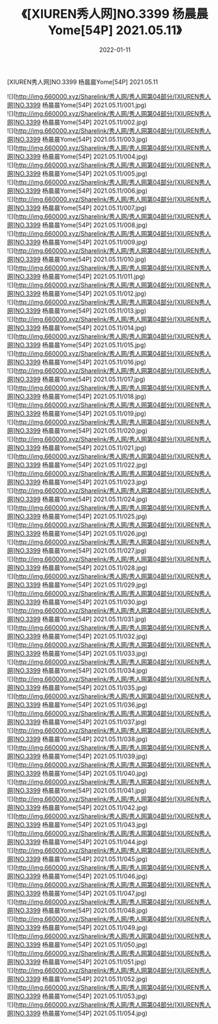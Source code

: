 ﻿---
layout: post
title:  《[XIUREN秀人网]NO.3399 杨晨晨Yome[54P] 2021.05.11》
date:   2022-01-11
img: http://img.660000.xyz/Sharelink/秀人网/秀人网第04部分/[XIUREN秀人网]NO.3399 杨晨晨Yome[54P] 2021.05.11/000.jpg
categories: [美女, 清纯, 唯美]
---

[XIUREN秀人网]NO.3399 杨晨晨Yome[54P] 2021.05.11

 ![](http://img.660000.xyz/Sharelink/秀人网/秀人网第04部分/[XIUREN秀人网]NO.3399 杨晨晨Yome[54P] 2021.05.11/001.jpg) <br>![](http://img.660000.xyz/Sharelink/秀人网/秀人网第04部分/[XIUREN秀人网]NO.3399 杨晨晨Yome[54P] 2021.05.11/002.jpg) <br>![](http://img.660000.xyz/Sharelink/秀人网/秀人网第04部分/[XIUREN秀人网]NO.3399 杨晨晨Yome[54P] 2021.05.11/003.jpg) <br>![](http://img.660000.xyz/Sharelink/秀人网/秀人网第04部分/[XIUREN秀人网]NO.3399 杨晨晨Yome[54P] 2021.05.11/004.jpg) <br>![](http://img.660000.xyz/Sharelink/秀人网/秀人网第04部分/[XIUREN秀人网]NO.3399 杨晨晨Yome[54P] 2021.05.11/005.jpg) <br>![](http://img.660000.xyz/Sharelink/秀人网/秀人网第04部分/[XIUREN秀人网]NO.3399 杨晨晨Yome[54P] 2021.05.11/006.jpg) <br>![](http://img.660000.xyz/Sharelink/秀人网/秀人网第04部分/[XIUREN秀人网]NO.3399 杨晨晨Yome[54P] 2021.05.11/007.jpg) <br>![](http://img.660000.xyz/Sharelink/秀人网/秀人网第04部分/[XIUREN秀人网]NO.3399 杨晨晨Yome[54P] 2021.05.11/008.jpg) <br>![](http://img.660000.xyz/Sharelink/秀人网/秀人网第04部分/[XIUREN秀人网]NO.3399 杨晨晨Yome[54P] 2021.05.11/009.jpg) <br>![](http://img.660000.xyz/Sharelink/秀人网/秀人网第04部分/[XIUREN秀人网]NO.3399 杨晨晨Yome[54P] 2021.05.11/010.jpg) <br>![](http://img.660000.xyz/Sharelink/秀人网/秀人网第04部分/[XIUREN秀人网]NO.3399 杨晨晨Yome[54P] 2021.05.11/011.jpg) <br>![](http://img.660000.xyz/Sharelink/秀人网/秀人网第04部分/[XIUREN秀人网]NO.3399 杨晨晨Yome[54P] 2021.05.11/012.jpg) <br>![](http://img.660000.xyz/Sharelink/秀人网/秀人网第04部分/[XIUREN秀人网]NO.3399 杨晨晨Yome[54P] 2021.05.11/013.jpg) <br>![](http://img.660000.xyz/Sharelink/秀人网/秀人网第04部分/[XIUREN秀人网]NO.3399 杨晨晨Yome[54P] 2021.05.11/014.jpg) <br>![](http://img.660000.xyz/Sharelink/秀人网/秀人网第04部分/[XIUREN秀人网]NO.3399 杨晨晨Yome[54P] 2021.05.11/015.jpg) <br>![](http://img.660000.xyz/Sharelink/秀人网/秀人网第04部分/[XIUREN秀人网]NO.3399 杨晨晨Yome[54P] 2021.05.11/016.jpg) <br>![](http://img.660000.xyz/Sharelink/秀人网/秀人网第04部分/[XIUREN秀人网]NO.3399 杨晨晨Yome[54P] 2021.05.11/017.jpg) <br>![](http://img.660000.xyz/Sharelink/秀人网/秀人网第04部分/[XIUREN秀人网]NO.3399 杨晨晨Yome[54P] 2021.05.11/018.jpg) <br>![](http://img.660000.xyz/Sharelink/秀人网/秀人网第04部分/[XIUREN秀人网]NO.3399 杨晨晨Yome[54P] 2021.05.11/019.jpg) <br>![](http://img.660000.xyz/Sharelink/秀人网/秀人网第04部分/[XIUREN秀人网]NO.3399 杨晨晨Yome[54P] 2021.05.11/020.jpg) <br>![](http://img.660000.xyz/Sharelink/秀人网/秀人网第04部分/[XIUREN秀人网]NO.3399 杨晨晨Yome[54P] 2021.05.11/021.jpg) <br>![](http://img.660000.xyz/Sharelink/秀人网/秀人网第04部分/[XIUREN秀人网]NO.3399 杨晨晨Yome[54P] 2021.05.11/022.jpg) <br>![](http://img.660000.xyz/Sharelink/秀人网/秀人网第04部分/[XIUREN秀人网]NO.3399 杨晨晨Yome[54P] 2021.05.11/023.jpg) <br>![](http://img.660000.xyz/Sharelink/秀人网/秀人网第04部分/[XIUREN秀人网]NO.3399 杨晨晨Yome[54P] 2021.05.11/024.jpg) <br>![](http://img.660000.xyz/Sharelink/秀人网/秀人网第04部分/[XIUREN秀人网]NO.3399 杨晨晨Yome[54P] 2021.05.11/025.jpg) <br>![](http://img.660000.xyz/Sharelink/秀人网/秀人网第04部分/[XIUREN秀人网]NO.3399 杨晨晨Yome[54P] 2021.05.11/026.jpg) <br>![](http://img.660000.xyz/Sharelink/秀人网/秀人网第04部分/[XIUREN秀人网]NO.3399 杨晨晨Yome[54P] 2021.05.11/027.jpg) <br>![](http://img.660000.xyz/Sharelink/秀人网/秀人网第04部分/[XIUREN秀人网]NO.3399 杨晨晨Yome[54P] 2021.05.11/028.jpg) <br>![](http://img.660000.xyz/Sharelink/秀人网/秀人网第04部分/[XIUREN秀人网]NO.3399 杨晨晨Yome[54P] 2021.05.11/029.jpg) <br>![](http://img.660000.xyz/Sharelink/秀人网/秀人网第04部分/[XIUREN秀人网]NO.3399 杨晨晨Yome[54P] 2021.05.11/030.jpg) <br>![](http://img.660000.xyz/Sharelink/秀人网/秀人网第04部分/[XIUREN秀人网]NO.3399 杨晨晨Yome[54P] 2021.05.11/031.jpg) <br>![](http://img.660000.xyz/Sharelink/秀人网/秀人网第04部分/[XIUREN秀人网]NO.3399 杨晨晨Yome[54P] 2021.05.11/032.jpg) <br>![](http://img.660000.xyz/Sharelink/秀人网/秀人网第04部分/[XIUREN秀人网]NO.3399 杨晨晨Yome[54P] 2021.05.11/033.jpg) <br>![](http://img.660000.xyz/Sharelink/秀人网/秀人网第04部分/[XIUREN秀人网]NO.3399 杨晨晨Yome[54P] 2021.05.11/034.jpg) <br>![](http://img.660000.xyz/Sharelink/秀人网/秀人网第04部分/[XIUREN秀人网]NO.3399 杨晨晨Yome[54P] 2021.05.11/035.jpg) <br>![](http://img.660000.xyz/Sharelink/秀人网/秀人网第04部分/[XIUREN秀人网]NO.3399 杨晨晨Yome[54P] 2021.05.11/036.jpg) <br>![](http://img.660000.xyz/Sharelink/秀人网/秀人网第04部分/[XIUREN秀人网]NO.3399 杨晨晨Yome[54P] 2021.05.11/037.jpg) <br>![](http://img.660000.xyz/Sharelink/秀人网/秀人网第04部分/[XIUREN秀人网]NO.3399 杨晨晨Yome[54P] 2021.05.11/038.jpg) <br>![](http://img.660000.xyz/Sharelink/秀人网/秀人网第04部分/[XIUREN秀人网]NO.3399 杨晨晨Yome[54P] 2021.05.11/039.jpg) <br>![](http://img.660000.xyz/Sharelink/秀人网/秀人网第04部分/[XIUREN秀人网]NO.3399 杨晨晨Yome[54P] 2021.05.11/040.jpg) <br>![](http://img.660000.xyz/Sharelink/秀人网/秀人网第04部分/[XIUREN秀人网]NO.3399 杨晨晨Yome[54P] 2021.05.11/041.jpg) <br>![](http://img.660000.xyz/Sharelink/秀人网/秀人网第04部分/[XIUREN秀人网]NO.3399 杨晨晨Yome[54P] 2021.05.11/042.jpg) <br>![](http://img.660000.xyz/Sharelink/秀人网/秀人网第04部分/[XIUREN秀人网]NO.3399 杨晨晨Yome[54P] 2021.05.11/043.jpg) <br>![](http://img.660000.xyz/Sharelink/秀人网/秀人网第04部分/[XIUREN秀人网]NO.3399 杨晨晨Yome[54P] 2021.05.11/044.jpg) <br>![](http://img.660000.xyz/Sharelink/秀人网/秀人网第04部分/[XIUREN秀人网]NO.3399 杨晨晨Yome[54P] 2021.05.11/045.jpg) <br>![](http://img.660000.xyz/Sharelink/秀人网/秀人网第04部分/[XIUREN秀人网]NO.3399 杨晨晨Yome[54P] 2021.05.11/046.jpg) <br>![](http://img.660000.xyz/Sharelink/秀人网/秀人网第04部分/[XIUREN秀人网]NO.3399 杨晨晨Yome[54P] 2021.05.11/047.jpg) <br>![](http://img.660000.xyz/Sharelink/秀人网/秀人网第04部分/[XIUREN秀人网]NO.3399 杨晨晨Yome[54P] 2021.05.11/048.jpg) <br>![](http://img.660000.xyz/Sharelink/秀人网/秀人网第04部分/[XIUREN秀人网]NO.3399 杨晨晨Yome[54P] 2021.05.11/049.jpg) <br>![](http://img.660000.xyz/Sharelink/秀人网/秀人网第04部分/[XIUREN秀人网]NO.3399 杨晨晨Yome[54P] 2021.05.11/050.jpg) <br>![](http://img.660000.xyz/Sharelink/秀人网/秀人网第04部分/[XIUREN秀人网]NO.3399 杨晨晨Yome[54P] 2021.05.11/051.jpg) <br>![](http://img.660000.xyz/Sharelink/秀人网/秀人网第04部分/[XIUREN秀人网]NO.3399 杨晨晨Yome[54P] 2021.05.11/052.jpg) <br>![](http://img.660000.xyz/Sharelink/秀人网/秀人网第04部分/[XIUREN秀人网]NO.3399 杨晨晨Yome[54P] 2021.05.11/053.jpg) <br>![](http://img.660000.xyz/Sharelink/秀人网/秀人网第04部分/[XIUREN秀人网]NO.3399 杨晨晨Yome[54P] 2021.05.11/054.jpg) <br>